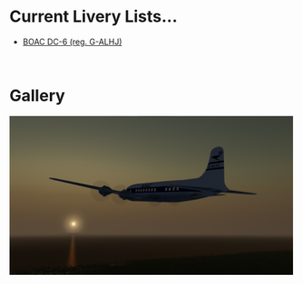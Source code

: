 # Current Livery Lists... 
<ul>
  <li><a href=https://raw.githubusercontent.com/Sadia2000/Custom-video-livery/main/dc6/dc6.zip>BOAC DC-6 (reg. G-ALHJ)</a></li>
</ul><br>

# Gallery
<a href=https://raw.githubusercontent.com/Sadia2000/Custom-video-livery/main/dc6/dc6.zip><img src=https://raw.githubusercontent.com/Sadia2000/Custom-video-livery/main/dc6/Screenshots/Screenshot%202021-11-03%20163750.png alt=G-ALHJ width=500px></a>

